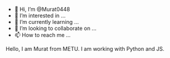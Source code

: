 - 👋 Hi, I’m @Murat0448
- 👀 I’m interested in ...
- 🌱 I’m currently learning ...
- 💞️ I’m looking to collaborate on ...
- 📫 How to reach me ...

<!---
Murat0448/Murat0448 is a ✨ special ✨ repository because its `README.md` (this file) appears on your GitHub profile.
You can click the Preview link to take a look at your changes.
---> Hello, I am Murat from METU. I am working with Python and JS. 

